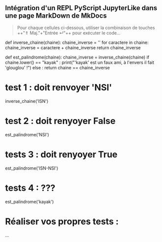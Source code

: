 ## Intégration d'un REPL PyScript JupyterLike dans une page MarkDown de MkDocs

> Pour chaque cellules ci-dessous, utiliser la combinaison de touches ++"⇑ Maj."+"Entrée ↵"++ pour exécuter le code...

<div>
  <py-repl>
def inverse_chaine(chaine):
    chaine_inverse = ''
    for caractere in chaine:
        chaine_inverse = caractere + chaine_inverse
    return chaine_inverse

def est_palindrome(chaine):
    chaine_inverse = inverse_chaine(chaine)
    if chaine.lower() == "kayak" :
        print("'kayak' est un faux ami, à l'envers il fait 'glouglou' !")
    else :
        return chaine == chaine_inverse
  </py-repl>
  <py-repl>
# test 1 : doit renvoyer 'NSI'
inverse_chaine('ISN')
  </py-repl>
  <py-repl>
# test 2 : doit renyoyer False
est_palindrome('NSI')
  </py-repl>
  <py-repl>
# tests 3 : doit renyoyer True
est_palindrome('ISN-NSI')
  </py-repl>
  <py-repl>
# tests 4 : ???
est_palindrome('kayak')
  </py-repl>
  <py-repl id="my-repl" auto-generate=true>
# Réaliser vos propres tests :
...
  </py-repl>
</div>